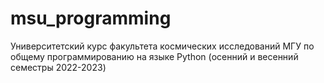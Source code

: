 # msu_programming
Университетский курс факультета космических исследований МГУ по общему программированию на языке Python (осенний и весенний семестры 2022-2023)
